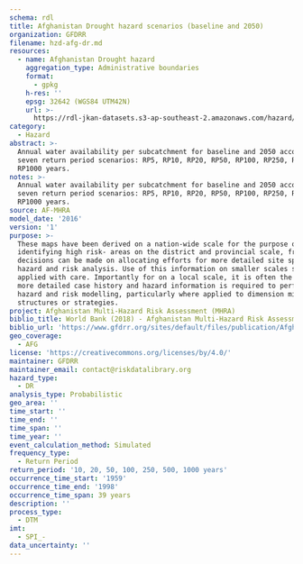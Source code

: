 ```yaml
---
schema: rdl
title: Afghanistan Drought hazard scenarios (baseline and 2050)
organization: GFDRR
filename: hzd-afg-dr.md
resources:
  - name: Afghanistan Drought hazard
    aggregation_type: Administrative boundaries
    format:
      - gpkg
    h-res: ''
    epsg: 32642 (WGS84 UTM42N)
    url: >-
      https://rdl-jkan-datasets.s3-ap-southeast-2.amazonaws.com/hazard/hzd-afg-dr.gpkg
category:
  - Hazard
abstract: >-
  Annual water availability per subcatchment for baseline and 2050 according to
  seven return period scenarios: RP5, RP10, RP20, RP50, RP100, RP250, RP250 and
  RP1000 years.
notes: >-
  Annual water availability per subcatchment for baseline and 2050 according to
  seven return period scenarios: RP5, RP10, RP20, RP50, RP100, RP250, RP250 and
  RP1000 years.
source: AF-MHRA
model_date: '2016'
version: '1'
purpose: >-
  These maps have been derived on a nation-wide scale for the purpose of
  identifying high risk- areas on the district and provincial scale, from which
  decisions can be made on allocating efforts for more detailed site specific
  hazard and risk analysis. Use of this information on smaller scales should be
  applied with care. Importantly for on a local scale, it is often the case that
  more detailed case history and hazard information is required to perform such
  hazard and risk modelling, particularly where applied to dimension mitigation
  structures or strategies.
project: Afghanistan Multi-Hazard Risk Assessment (MHRA)
biblio_title: World Bank (2018) - Afghanistan Multi-Hazard Risk Assessment
biblio_url: 'https://www.gfdrr.org/sites/default/files/publication/Afghanistan_MHRA.pdf'
geo_coverage:
  - AFG
license: 'https://creativecommons.org/licenses/by/4.0/'
maintainer: GFDRR
maintainer_email: contact@riskdatalibrary.org
hazard_type:
  - DR
analysis_type: Probabilistic
geo_area: ''
time_start: ''
time_end: ''
time_span: ''
time_year: ''
event_calculation_method: Simulated
frequency_type:
  - Return Period
return_period: '10, 20, 50, 100, 250, 500, 1000 years'
occurrence_time_start: '1959'
occurrence_time_end: '1998'
occurrence_time_span: 39 years
description: ''
process_type:
  - DTM
imt:
  - SPI_-
data_uncertainty: ''
---
```

